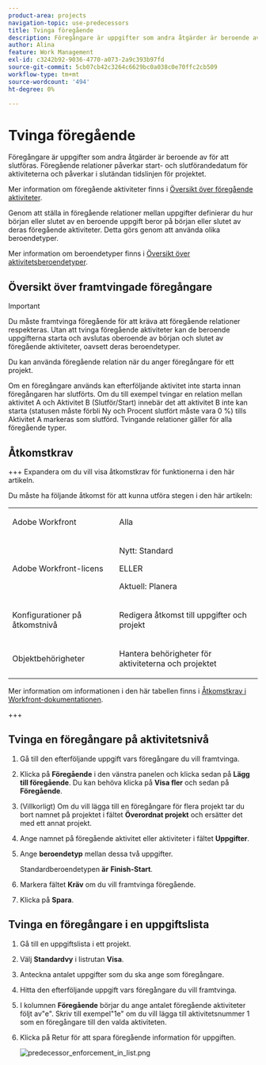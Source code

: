 ```yaml
---
product-area: projects
navigation-topic: use-predecessors
title: Tvinga föregående
description: Föregångare är uppgifter som andra åtgärder är beroende av för att slutföras. Föregående relationer påverkar start- och slutförandedatum för aktiviteterna och påverkar i slutändan tidslinjen för projektet.
author: Alina
feature: Work Management
exl-id: c3242b92-9036-4770-a073-2a9c393b97fd
source-git-commit: 5cb07cb42c3264c6629bc0a038c0e70ffc2cb509
workflow-type: tm+mt
source-wordcount: '494'
ht-degree: 0%

---
```


# Tvinga föregående

<!-- Audited: 2/2024 -->

Föregångare är uppgifter som andra åtgärder är beroende av för att slutföras. Föregående relationer påverkar start- och slutförandedatum för aktiviteterna och påverkar i slutändan tidslinjen för projektet.

Mer information om föregående aktiviteter finns i [Översikt över föregående aktiviteter](../../../manage-work/tasks/use-prdcssrs/predecessors-overview.md).

Genom att ställa in föregående relationer mellan uppgifter definierar du hur början eller slutet av en beroende uppgift beror på början eller slutet av deras föregående aktiviteter. Detta görs genom att använda olika beroendetyper.

Mer information om beroendetyper finns i [Översikt över aktivitetsberoendetyper](../../../manage-work/tasks/use-prdcssrs/task-dependency-types.md).

## Översikt över framtvingade föregångare

>[!IMPORTANT]
>
>Du måste framtvinga föregående för att kräva att föregående relationer respekteras. Utan att tvinga föregående aktiviteter kan de beroende uppgifterna starta och avslutas oberoende av början och slutet av föregående aktiviteter, oavsett deras beroendetyper.

Du kan använda föregående relation när du anger föregångare för ett projekt.

Om en föregångare används kan efterföljande aktivitet inte starta innan föregångaren har slutförts. Om du till exempel tvingar en relation mellan aktivitet A och Aktivitet B (Slutför/Start) innebär det att aktivitet B inte kan starta (statusen måste förbli Ny och Procent slutfört måste vara 0 %) tills Aktivitet A markeras som slutförd. Tvingande relationer gäller för alla föregående typer.

## Åtkomstkrav

+++ Expandera om du vill visa åtkomstkrav för funktionerna i den här artikeln.

Du måste ha följande åtkomst för att kunna utföra stegen i den här artikeln:

<table style="table-layout:auto"> 
 <col> 
 <col> 
 <tbody> 
  <tr> 
   <td role="rowheader">Adobe Workfront</td> 
   <td> <p>Alla</p> </td> 
  </tr> 
  <tr> 
   <td role="rowheader">Adobe Workfront-licens</td> 
   <td>
      <p>Nytt: Standard</p> 
      <p>ELLER</p>
      <p>Aktuell: Planera</p>
   </td> 
  </tr> 
  <tr> 
   <td role="rowheader">Konfigurationer på åtkomstnivå</td> 
   <td> <p>Redigera åtkomst till uppgifter och projekt</p> </td> 
  </tr> 
  <tr> 
   <td role="rowheader">Objektbehörigheter</td> 
   <td><p>Hantera behörigheter för aktiviteterna och projektet</p></td> 
  </tr> 
 </tbody> 
</table>

Mer information om informationen i den här tabellen finns i [Åtkomstkrav i Workfront-dokumentationen](/help/quicksilver/administration-and-setup/add-users/access-levels-and-object-permissions/access-level-requirements-in-documentation.md).

+++

## Tvinga en föregångare på aktivitetsnivå

1. Gå till den efterföljande uppgift vars föregångare du vill framtvinga.
1. Klicka på **Föregående** i den vänstra panelen och klicka sedan på **Lägg till föregående**. Du kan behöva klicka på **Visa fler** och sedan på **Föregående**.
1. (Villkorligt) Om du vill lägga till en föregångare för flera projekt tar du bort namnet på projektet i fältet **Överordnat projekt** och ersätter det med ett annat projekt.
1. Ange namnet på föregående aktivitet eller aktiviteter i fältet **Uppgifter**.
1. Ange **beroendetyp** mellan dessa två uppgifter.

   Standardberoendetypen **är** **Finish-Start**.

1. Markera fältet **Kräv** om du vill framtvinga föregående.
1. Klicka på **Spara**.

## Tvinga en föregångare i en uppgiftslista

1. Gå till en uppgiftslista i ett projekt.
1. Välj **Standardvy** i listrutan **Visa**.

1. Anteckna antalet uppgifter som du ska ange som föregångare.
1. Hitta den efterföljande uppgift vars föregångare du vill framtvinga.
1. I kolumnen **Föregående** börjar du ange antalet föregående aktiviteter följt av&quot;e&quot;. Skriv till exempel&quot;1e&quot; om du vill lägga till aktivitetsnummer 1 som en föregångare till den valda aktiviteten.
1. Klicka på Retur för att spara föregående information för uppgiften.

   ![predecessor_enforcement_in_list.png](assets/predecessor-enforced-in-list-350x308.png)
